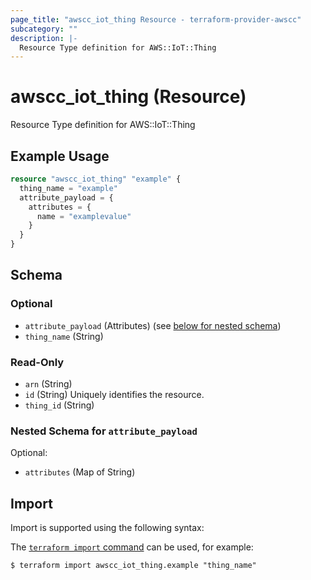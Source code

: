 ```yaml
---
page_title: "awscc_iot_thing Resource - terraform-provider-awscc"
subcategory: ""
description: |-
  Resource Type definition for AWS::IoT::Thing
---
```


# awscc_iot_thing (Resource)

Resource Type definition for AWS::IoT::Thing

## Example Usage

```terraform
resource "awscc_iot_thing" "example" {
  thing_name = "example"
  attribute_payload = {
    attributes = {
      name = "examplevalue"
    }
  }
}
```

<!-- schema generated by tfplugindocs -->
## Schema

### Optional

- `attribute_payload` (Attributes) (see [below for nested schema](#nestedatt--attribute_payload))
- `thing_name` (String)

### Read-Only

- `arn` (String)
- `id` (String) Uniquely identifies the resource.
- `thing_id` (String)

<a id="nestedatt--attribute_payload"></a>
### Nested Schema for `attribute_payload`

Optional:

- `attributes` (Map of String)

## Import

Import is supported using the following syntax:

The [`terraform import` command](https://developer.hashicorp.com/terraform/cli/commands/import) can be used, for example:

```shell
$ terraform import awscc_iot_thing.example "thing_name"
```